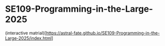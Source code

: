 # SE109-Programming-in-the-Large-2025

(interactive matrial)[https://astral-fate.github.io/SE109-Programming-in-the-Large-2025/index.html]
